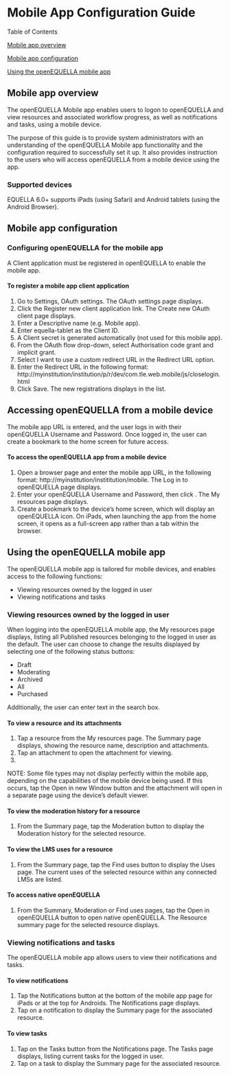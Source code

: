 # Mobile App Configuration Guide

Table of Contents

[Mobile app overview](#mobile-app-overview)

[Mobile app configuration](#mobile-app-configuration)

[Using the openEQUELLA mobile app](#using-the-openequella-mobile-app)

## Mobile app overview
The openEQUELLA Mobile app enables users to logon to openEQUELLA and view resources and associated workflow progress, as well as notifications and tasks, using a mobile device.

The purpose of this guide is to provide system administrators with an understanding of the openEQUELLA Mobile app functionality and the configuration required to successfully set it up. It also provides instruction to the users who will access openEQUELLA from a mobile device using the app.

### Supported devices
EQUELLA 6.0+ supports iPads (using Safari) and Android tablets (using the Android Browser).

## Mobile app configuration

### Configuring openEQUELLA for the mobile app
A Client application must be registered in openEQUELLA to enable the mobile app.
#### To register a mobile app client application
1. Go to Settings, OAuth settings. The OAuth settings page displays. 
2. Click the Register new client application link. The Create new OAuth client page displays. 
3. Enter a Descriptive name (e.g. Mobile app).
4. Enter equella-tablet as the Client ID.
5. A Client secret is generated automatically (not used for this mobile app).
6. From the OAuth flow drop-down, select Authorisation code grant and implicit grant.
7. Select I want to use a custom redirect URL in the Redirect URL option.
8. Enter the Redirect URL in the following format: http://myinstitution/institution/p/r/dev/com.tle.web.mobile/js/closelogin.html
9. Click Save. The new registrations displays in the list.

## Accessing openEQUELLA from a mobile device

The mobile app URL is entered, and the user logs in with their openEQUELLA Username and Password. Once logged in, the user can create a bookmark to the home screen for future access.
#### To access the openEQUELLA app from a mobile device
1. Open a browser page and enter the mobile app URL, in the following format: http://myinstitution/instititution/mobile. The Log in to openEQUELLA page displays. 
2. Enter your openEQUELLA Username and Password, then click . The My resources page displays. 
3. Create a bookmark to the device’s home screen, which will display an openEQUELLA icon. On iPads, when launching the app from the home screen, it opens as a full-screen app rather than a tab within the browser.

## Using the openEQUELLA mobile app
The openEQUELLA mobile app is tailored for mobile devices, and enables access to the following functions:
* Viewing resources owned by the logged in user
* Viewing notifications and tasks

### Viewing resources owned by the logged in user
When logging into the openEQUELLA mobile app, the My resources page displays, listing all Published resources belonging to the logged in user as the default. The user can choose to change the results displayed by selecting one of the following status buttons:
* Draft
* Moderating
* Archived
* All
* Purchased

Additionally, the user can enter text in the search box.

#### To view a resource and its attachments
1. Tap a resource from the My resources page. The Summary page displays, showing the resource name, description and attachments. 
2. Tap an attachment to open the attachment for viewing. 
3. 
NOTE: Some file types may not display perfectly within the mobile app, depending on the capabilities of the mobile device being used. If this occurs, tap the Open in new Window button and the attachment will open in a separate page using the device’s default viewer.

#### To view the moderation history for a resource
1. From the Summary page, tap the Moderation button to display the Moderation history for the selected resource. 

#### To view the LMS uses for a resource
1. From the Summary page, tap the Find uses button to display the Uses page. The current uses of the selected resource within any connected LMSs are listed. 

#### To access native openEQUELLA
1. From the Summary, Moderation or Find uses pages, tap the Open in openEQUELLA button to open native openEQUELLA. The Resource summary page for the selected resource displays.

### Viewing notifications and tasks
The openEQUELLA mobile app allows users to view their notifications and tasks.

#### To view notifications
1. Tap the Notifications button at the bottom of the mobile app page for iPads or at the top for Androids. The Notifications page displays. 
2. Tap on a notification to display the Summary page for the associated resource.

#### To view tasks
1. Tap on the Tasks button from the Notifications page. The Tasks page displays, listing current tasks for the logged in user. 
2. Tap on a task to display the Summary page for the associated resource.